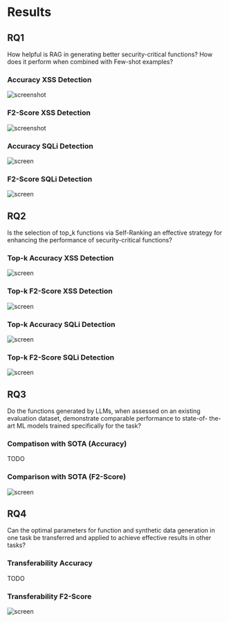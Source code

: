 # Results


## RQ1
How helpful is RAG in generating
better security-critical functions? How does it perform
when combined with Few-shot examples?

### Accuracy XSS Detection

![screenshot](tables_screenshot/rq1.png)

### F2-Score XSS Detection

![screenshot](tables_screenshot/rq1_f2.png)

### Accuracy SQLi Detection

![screen](tables_screenshot/rq1_sqli.png)

### F2-Score SQLi Detection

![screen](tables_screenshot/rq1_sqli_f2.png)

## RQ2
Is the selection of
top_k functions via Self-Ranking an effective strategy for
enhancing the performance of security-critical functions?

### Top-k Accuracy XSS Detection

![screen](tables_screenshot/rq2.png)

### Top-k F2-Score XSS Detection

![screen](tables_screenshot/rq2_f2.png)

### Top-k Accuracy SQLi Detection

![screen](tables_screenshot/rq2_sqli.png)

### Top-k F2-Score SQLi Detection

![screen](tables_screenshot/rq2_sqli_f2.png)

## RQ3
Do the functions generated by LLMs, when assessed on an existing evaluation
dataset, demonstrate comparable performance to state-of-
the-art ML models trained specifically for the task?

### Compatison with SOTA (Accuracy)

TODO

### Comparison with SOTA (F2-Score)

![screen](tables_screenshot/rq3_f2.png)

## RQ4
Can the optimal parameters for
function and synthetic data generation in one task be
transferred and applied to achieve effective results in
other tasks?

### Transferability Accuracy

TODO

### Transferability F2-Score

![screen](tables_screenshot/rq4_f2.png)

